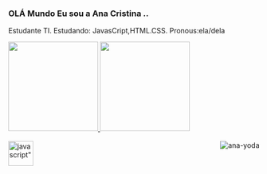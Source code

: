 ### OLÁ Mundo Eu sou a Ana Cristina ..
Estudante TI.
Estudando: JavasCript,HTML.CSS.
Pronous:ela/dela

<div>
<a href="https://beacons.ai/anaoliveira">
<img height="180em" src="https://github-readme-stats.vercel.app/api?username=anaoliveiraa&show_icons=true&theme=dracula&includ_all_commits=true&count_private=true"/>
<img height="180em" src="https://github-readme-stats.vercel.app/api/top-langs/?username=anaoliveira&layout=compact&langs_count=16&theme=dracula"/>
<div>

<div style="display: inline_block"><br>
<img align="center" alt=javascript" height="50" width "50" src="https://cdn.jsdelivr.net/gh/devicons/devicon/icons/javascript/javascript-original.svg" />
<img align="right" alt="ana-yoda" src="https://cdn.discordapp.com/attachments/79535819417397249/825430589581688872/hi.gif">
          

            
          
